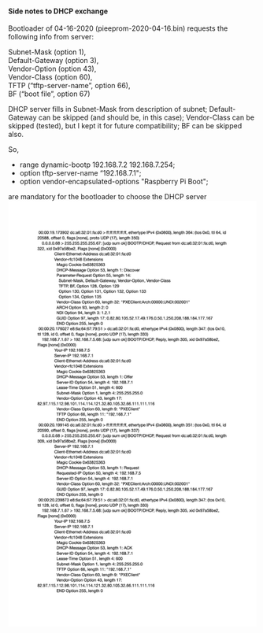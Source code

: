 
#### Side notes to DHCP exchange

Bootloader of 04-16-2020 (pieeprom-2020-04-16.bin) requests the following info from server:

Subnet-Mask (option 1),</br>
Default-Gateway (option 3),</br>
Vendor-Option (option 43),</br>
Vendor-Class (option 60),</br>
TFTP (“tftp-server-name”, option 66),</br>
BF (“boot file”, option 67)

DHCP server fills in Subnet-Mask from description of subnet; Default-Gateway can be skipped (and should be, in this case); Vendor-Class can be skipped (tested), but I kept it for future compatibility; BF can be skipped also.

So,</br>
* range dynamic-bootp 192.168.7.2   192.168.7.254;</br>
* option tftp-server-name “192.168.7.1";</br>
* option vendor-encapsulated-options  "Raspberry Pi Boot";

are mandatory for the bootloader to choose the DHCP server
![text in brackets](https://github.com/malus-brandywine/malus-brandywine/blob/master/Articles/notes-dhcp.jpg)
